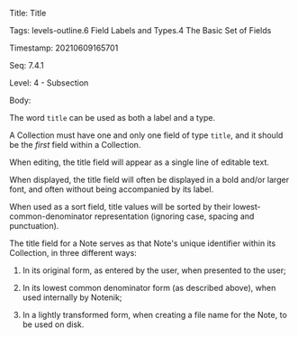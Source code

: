 Title:  Title

Tags:   levels-outline.6 Field Labels and Types.4 The Basic Set of Fields

Timestamp: 20210609165701

Seq:    7.4.1

Level:  4 - Subsection

Body: 

The word `title` can be used as both a label and a type. 

A Collection must have one and only one field of type `title`, and it should be the *first* field within a Collection. 

When editing, the title field will appear as a single line of editable text.

When displayed, the title field will often be displayed in a bold and/or larger font, and often without being accompanied by its label.   

When used as a sort field, title values will be sorted by their lowest-common-denominator representation (ignoring case, spacing  and punctuation). 

The title field for a Note serves as that Note's unique identifier within its Collection, in three different ways:

1. In its original form, as entered by the user, when presented to the user;

2. In its lowest common denominator form (as described above), when used internally by Notenik;

3. In a lightly transformed form, when creating a file name for the Note, to be used on disk.
